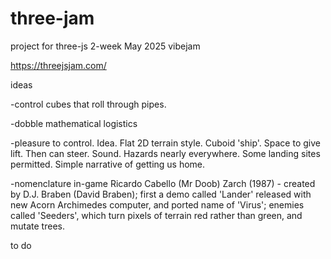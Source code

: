 # three-jam
project for three-js 2-week May 2025 vibejam

https://threejsjam.com/

ideas

-control cubes that roll through pipes.

-dobble mathematical logistics

-pleasure to control. Idea. Flat 2D terrain
    style. Cuboid 'ship'. Space to give
    lift. Then can steer. Sound. Hazards
    nearly everywhere. Some landing sites
    permitted. Simple narrative of getting
    us home.

-nomenclature in-game
Ricardo Cabello (Mr Doob)
Zarch (1987) - created by D.J. Braben (David Braben); first a demo called 'Lander' released with new Acorn Archimedes computer, and ported name of 'Virus'; enemies called 'Seeders', which turn pixels of terrain red rather than green, and mutate trees.

to do